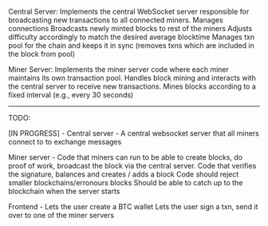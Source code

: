 Central Server:
    Implements the central WebSocket server responsible for broadcasting new transactions to all connected miners.
    Manages connections
    Broadcasts newly minted blocks to rest of the miners 
    Adjusts difficulty accordingly to match the desired average blocktime
    Manages txn pool for the chain and keeps it in sync (removes txns which are included in the block from pool)

Miner Server:
    Implements the miner server code where each miner maintains its own transaction pool.
    Handles block mining and interacts with the central server to receive new transactions.
    Mines blocks according to a fixed interval (e.g., every 30 seconds)

----

TODO: 

[IN PROGRESS] - Central server - A central websocket server that all miners connect to to exchange messages

Miner server -
Code that miners can run to be able to create blocks, do proof of work, broadcast the block via the central server.
Code that verifies the signature, balances and creates / adds a block
Code should reject smaller blockchains/erronours blocks
Should be able to catch up to the blockchain when the server starts

Frontend -
Lets the user create a BTC wallet
Lets the user sign a txn, send it over to one of the miner servers
